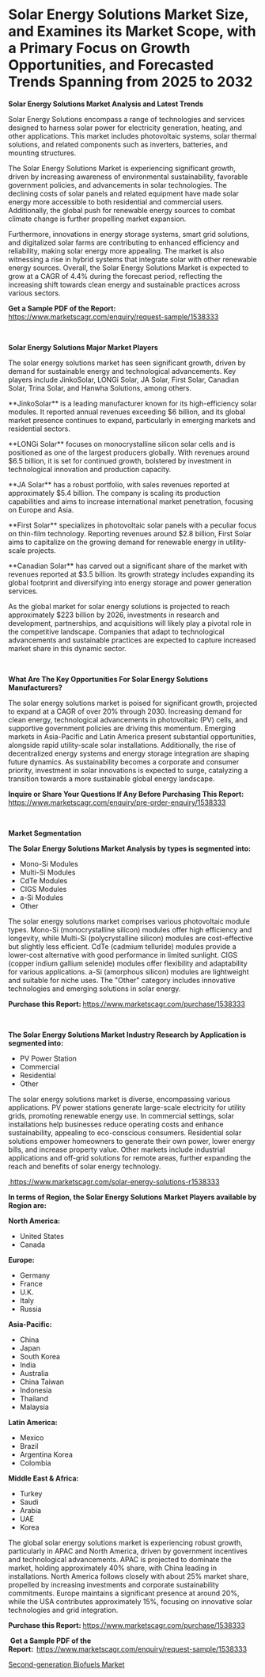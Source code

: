 <p><h1>Solar Energy Solutions Market Size, and Examines its Market Scope, with a Primary Focus on Growth Opportunities, and Forecasted Trends Spanning from 2025 to 2032</h1></p><p><strong>Solar Energy Solutions Market Analysis and Latest Trends</strong></p>
<p><p>Solar Energy Solutions encompass a range of technologies and services designed to harness solar power for electricity generation, heating, and other applications. This market includes photovoltaic systems, solar thermal solutions, and related components such as inverters, batteries, and mounting structures.</p><p>The Solar Energy Solutions Market is experiencing significant growth, driven by increasing awareness of environmental sustainability, favorable government policies, and advancements in solar technologies. The declining costs of solar panels and related equipment have made solar energy more accessible to both residential and commercial users. Additionally, the global push for renewable energy sources to combat climate change is further propelling market expansion.</p><p>Furthermore, innovations in energy storage systems, smart grid solutions, and digitalized solar farms are contributing to enhanced efficiency and reliability, making solar energy more appealing. The market is also witnessing a rise in hybrid systems that integrate solar with other renewable energy sources. Overall, the Solar Energy Solutions Market is expected to grow at a CAGR of 4.4% during the forecast period, reflecting the increasing shift towards clean energy and sustainable practices across various sectors.</p></p>
<p><strong>Get a Sample PDF of the Report:&nbsp;</strong> <a href="https://www.marketscagr.com/enquiry/request-sample/1538333?utm_campaign=3019&utm_medium=2&utm_source=Github&utm_content=ia&utm_term=07042025&utm_id=solar-energy-solutions">https://www.marketscagr.com/enquiry/request-sample/1538333</a></p>
<p>&nbsp;</p>
<p><strong>Solar Energy Solutions Major Market Players</strong></p>
<p><p>The solar energy solutions market has seen significant growth, driven by demand for sustainable energy and technological advancements. Key players include JinkoSolar, LONGi Solar, JA Solar, First Solar, Canadian Solar, Trina Solar, and Hanwha Solutions, among others.</p><p>**JinkoSolar** is a leading manufacturer known for its high-efficiency solar modules. It reported annual revenues exceeding $6 billion, and its global market presence continues to expand, particularly in emerging markets and residential sectors. </p><p>**LONGi Solar** focuses on monocrystalline silicon solar cells and is positioned as one of the largest producers globally. With revenues around $6.5 billion, it is set for continued growth, bolstered by investment in technological innovation and production capacity.</p><p>**JA Solar** has a robust portfolio, with sales revenues reported at approximately $5.4 billion. The company is scaling its production capabilities and aims to increase international market penetration, focusing on Europe and Asia.</p><p>**First Solar** specializes in photovoltaic solar panels with a peculiar focus on thin-film technology. Reporting revenues around $2.8 billion, First Solar aims to capitalize on the growing demand for renewable energy in utility-scale projects.</p><p>**Canadian Solar** has carved out a significant share of the market with revenues reported at $3.5 billion. Its growth strategy includes expanding its global footprint and diversifying into energy storage and power generation services.</p><p>As the global market for solar energy solutions is projected to reach approximately $223 billion by 2026, investments in research and development, partnerships, and acquisitions will likely play a pivotal role in the competitive landscape. Companies that adapt to technological advancements and sustainable practices are expected to capture increased market share in this dynamic sector.</p></p>
<p>&nbsp;</p>
<p><strong>What Are The Key Opportunities For Solar Energy Solutions Manufacturers?</strong></p>
<p><p>The solar energy solutions market is poised for significant growth, projected to expand at a CAGR of over 20% through 2030. Increasing demand for clean energy, technological advancements in photovoltaic (PV) cells, and supportive government policies are driving this momentum. Emerging markets in Asia-Pacific and Latin America present substantial opportunities, alongside rapid utility-scale solar installations. Additionally, the rise of decentralized energy systems and energy storage integration are shaping future dynamics. As sustainability becomes a corporate and consumer priority, investment in solar innovations is expected to surge, catalyzing a transition towards a more sustainable global energy landscape.</p></p>
<p><strong>Inquire or Share Your Questions If Any Before Purchasing This Report:</strong> <a href="https://www.marketscagr.com/enquiry/pre-order-enquiry/1538333?utm_campaign=3019&utm_medium=2&utm_source=Github&utm_content=ia&utm_term=07042025&utm_id=solar-energy-solutions">https://www.marketscagr.com/enquiry/pre-order-enquiry/1538333</a></p>
<p>&nbsp;</p>
<p><strong>Market Segmentation</strong></p>
<p><strong>The Solar Energy Solutions Market Analysis by types is segmented into:</strong></p>
<p><ul><li>Mono-Si Modules</li><li>Multi-Si Modules</li><li>CdTe Modules</li><li>CIGS Modules</li><li>a-Si Modules</li><li>Other</li></ul></p>
<p><p>The solar energy solutions market comprises various photovoltaic module types. Mono-Si (monocrystalline silicon) modules offer high efficiency and longevity, while Multi-Si (polycrystalline silicon) modules are cost-effective but slightly less efficient. CdTe (cadmium telluride) modules provide a lower-cost alternative with good performance in limited sunlight. CIGS (copper indium gallium selenide) modules offer flexibility and adaptability for various applications. a-Si (amorphous silicon) modules are lightweight and suitable for niche uses. The "Other" category includes innovative technologies and emerging solutions in solar energy.</p></p>
<p><strong>Purchase this Report:&nbsp;</strong><a href="https://www.marketscagr.com/purchase/1538333?utm_campaign=3019&utm_medium=2&utm_source=Github&utm_content=ia&utm_term=07042025&utm_id=solar-energy-solutions">https://www.marketscagr.com/purchase/1538333</a></p>
<p>&nbsp;</p>
<p><strong>The Solar Energy Solutions Market Industry Research by Application is segmented into:</strong></p>
<p><ul><li>PV Power Station</li><li>Commercial</li><li>Residential</li><li>Other</li></ul></p>
<p><p>The solar energy solutions market is diverse, encompassing various applications. PV power stations generate large-scale electricity for utility grids, promoting renewable energy use. In commercial settings, solar installations help businesses reduce operating costs and enhance sustainability, appealing to eco-conscious consumers. Residential solar solutions empower homeowners to generate their own power, lower energy bills, and increase property value. Other markets include industrial applications and off-grid solutions for remote areas, further expanding the reach and benefits of solar energy technology.</p></p>
<p><a href="https://www.marketscagr.com/solar-energy-solutions-r1538333?utm_campaign=3019&utm_medium=2&utm_source=Github&utm_content=ia&utm_term=07042025&utm_id=solar-energy-solutions">&nbsp;https://www.marketscagr.com/solar-energy-solutions-r1538333</a></p>
<p><strong>In terms of Region, the Solar Energy Solutions Market Players available by Region are:</strong></p>
<p>
    <p> <strong> North America: </strong>
        <ul>
            <li>United States</li>
            <li>Canada</li>
        </ul>
        </p> 
    <p> <strong> Europe: </strong>
        <ul>
            <li>Germany</li>
            <li>France</li>
            <li>U.K.</li>
            <li>Italy</li>
            <li>Russia</li>
        </ul>
        </p> 
    <p> <strong> Asia-Pacific: </strong>
        <ul>
            <li>China</li>
            <li>Japan</li>
            <li>South Korea</li>
            <li>India</li>
            <li>Australia</li>
            <li>China Taiwan</li>
            <li>Indonesia</li>
            <li>Thailand</li>
            <li>Malaysia</li>
        </ul>
        </p> 
    <p> <strong> Latin America: </strong>
        <ul>
            <li>Mexico</li>
            <li>Brazil</li>
            <li>Argentina Korea</li>
            <li>Colombia</li>
        </ul>
        </p> 
    <p> <strong> Middle East & Africa: </strong>
        <ul>
            <li>Turkey</li>
            <li>Saudi</li>
            <li>Arabia</li>
            <li>UAE</li>
            <li>Korea</li>
        </ul>
    </p>
    </p>
<p><p>The global solar energy solutions market is experiencing robust growth, particularly in APAC and North America, driven by government incentives and technological advancements. APAC is projected to dominate the market, holding approximately 40% share, with China leading in installations. North America follows closely with about 25% market share, propelled by increasing investments and corporate sustainability commitments. Europe maintains a significant presence at around 20%, while the USA contributes approximately 15%, focusing on innovative solar technologies and grid integration.</p></p>
<p><strong>Purchase this Report: </strong><a href="https://www.marketscagr.com/purchase/1538333?utm_campaign=3019&utm_medium=2&utm_source=Github&utm_content=ia&utm_term=07042025&utm_id=solar-energy-solutions">https://www.marketscagr.com/purchase/1538333</a></p>
<p>&nbsp;<strong>Get a Sample PDF of the Report:&nbsp;&nbsp;</strong><a href="https://www.marketscagr.com/enquiry/request-sample/1538333?utm_campaign=3019&utm_medium=2&utm_source=Github&utm_content=ia&utm_term=07042025&utm_id=solar-energy-solutions">https://www.marketscagr.com/enquiry/request-sample/1538333</a></p>
<p><strong></strong></p>
<p><p><a href="https://github.com/sapsaidamary/Market-Research-Report-List-1/blob/main/second-generation-biofuels-market.md?utm_campaign=3019&utm_medium=2&utm_source=Github&utm_content=ia&utm_term=07042025&utm_id=solar-energy-solutions">Second-generation Biofuels Market</a></p></p>